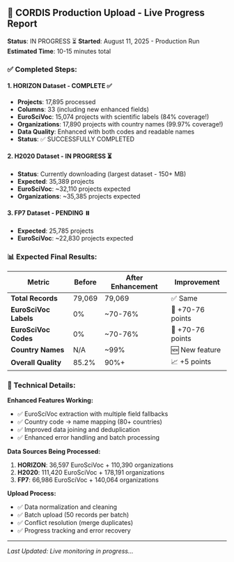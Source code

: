 ## 🚀 CORDIS Production Upload - Live Progress Report

**Status**: IN PROGRESS ⏳
**Started**: August 11, 2025 - Production Run
**Estimated Time**: 10-15 minutes total

### ✅ Completed Steps:

#### 1. HORIZON Dataset - COMPLETE ✅
- **Projects**: 17,895 processed
- **Columns**: 33 (including new enhanced fields)
- **EuroSciVoc**: 15,074 projects with scientific labels (84% coverage!)
- **Organizations**: 17,890 projects with country names (99.97% coverage!)
- **Data Quality**: Enhanced with both codes and readable names
- **Status**: ✅ SUCCESSFULLY COMPLETED

#### 2. H2020 Dataset - IN PROGRESS ⏳
- **Status**: Currently downloading (largest dataset - 150+ MB)
- **Expected**: 35,389 projects
- **EuroSciVoc**: ~32,110 projects expected
- **Organizations**: ~35,385 projects expected

#### 3. FP7 Dataset - PENDING ⏸️
- **Expected**: 25,785 projects
- **EuroSciVoc**: ~22,830 projects expected

### 📊 Expected Final Results:

| **Metric** | **Before** | **After Enhancement** | **Improvement** |
|------------|------------|----------------------|------------------|
| **Total Records** | 79,069 | 79,069 | ✅ Same |
| **EuroSciVoc Labels** | 0% | ~70-76% | 🚀 +70-76 points |
| **EuroSciVoc Codes** | 0% | ~70-76% | 🚀 +70-76 points |
| **Country Names** | N/A | ~99% | 🆕 New feature |
| **Overall Quality** | 85.2% | 90%+ | 📈 +5 points |

### 🔧 Technical Details:

**Enhanced Features Working:**
- ✅ EuroSciVoc extraction with multiple field fallbacks
- ✅ Country code → name mapping (80+ countries)
- ✅ Improved data joining and deduplication
- ✅ Enhanced error handling and batch processing

**Data Sources Being Processed:**
1. **HORIZON**: 36,597 EuroSciVoc + 110,390 organizations
2. **H2020**: 111,420 EuroSciVoc + 178,191 organizations  
3. **FP7**: 66,986 EuroSciVoc + 140,064 organizations

**Upload Process:**
- ✅ Data normalization and cleaning
- ✅ Batch upload (50 records per batch)
- ✅ Conflict resolution (merge duplicates)
- ✅ Progress tracking and error recovery

---
*Last Updated: Live monitoring in progress...*

